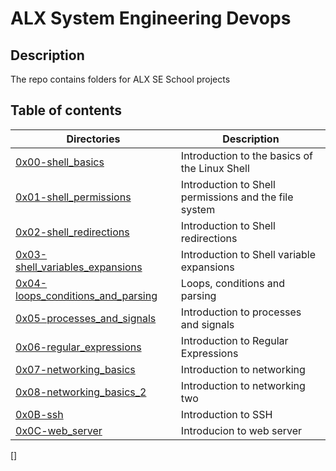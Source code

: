 # ALX System Engineering Devops
## Description
The repo contains folders for ALX SE School projects

## Table of contents
Directories | Description
----------- | -----------
[0x00-shell_basics](./0x00-shell_basics) | Introduction to the basics of the Linux Shell
[0x01-shell_permissions](./0x01-shell_permissions) | Introduction to Shell permissions and the file system
[0x02-shell_redirections](./0x02-shell_redirections) | Introduction to Shell redirections
[0x03-shell_variables_expansions](./0x03-shell_variables_expansions) | Introduction to Shell variable expansions
[0x04-loops_conditions_and_parsing](./0x04-loops_conditions_and_parsing) | Loops, conditions and parsing
[0x05-processes_and_signals](./0x05-processes_and_signals) | Introduction to processes and signals
[0x06-regular_expressions](./0x06-regular_expressions) | Introduction to Regular Expressions
[0x07-networking_basics](./0x07-networking_basics) | Introduction to networking
[0x08-networking_basics_2](./0x08-networking_basics_2) | Introduction to networking two
[0x0B-ssh](./0x0B-ssh) | Introduction to SSH
[0x0C-web_server](./0x0C-web_server) | Introducion to web server
[]
















